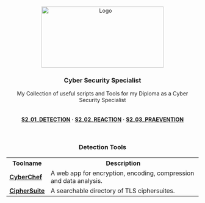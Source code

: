 <!-- Improved compatibility of back to top link: See: https://github.com/othneildrew/Best-README-Template/pull/73 -->
<a id="readme-top"></a>

<!-- PROJECT LOGO -->
<br />
<div align="center">
    <img src="https://www.sangfor.com/sites/default/files/inline-images/What%20is%20Threat%20Detection.jpg" alt="Logo" width="320" height="160">

  <h3 align="center">Cyber Security Specialist</h3>

  <p align="center">
    My Collection of useful scripts and Tools for my Diploma as a Cyber Security Specialist
    <br />
    <br />
    <br />
    <a href="https://github.com/Zesshi/S2_01_DETECTION"><strong>S2_01_DETECTION</strong></a>
    &middot;
    <a href="https://github.com/Zesshi/S2_02_REACTION"><strong>S2_02_REACTION</strong></a>
    &middot;
    <a href="https://github.com/Zesshi/S2_03_PRAEVENTION"><strong>S2_03_PRAEVENTION</strong></a>
  </p>
    <br />
</div>

<div align="center">
  <h3 align="center">Detection Tools</h3>
  <table>
    <tr>
      <th>Toolname</th>
      <th>Description</th>
    </tr>
    <tr>
      <td>
        <a href="https://gchq.github.io/CyberChef/"><strong>CyberChef</strong></a>
      </td>        
      <td>A web app for encryption, encoding, compression and data analysis.</td>
    </tr>
    <tr>
      <td>
        <a href="https://ciphersuite.info/"><strong>CipherSuite</strong></a>
      </td>        
      <td>A searchable directory of TLS ciphersuites.</td>
    </tr>
  </table>
</div>
